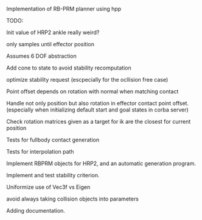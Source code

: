 Implementation of RB-PRM planner using hpp



TODO:

Init value of HRP2 ankle really weird?

only samples until effector position 

Assumes 6 DOF abstraction

Add cone to state to avoid stability recomputation

optimize stability request (escpecially for the ocllision free case)

Point offset depends on rotation with normal when matching contact

Handle not only position but also rotation in effector contact point offset.
(especially when initializing default start and goal states in corba server)

Check rotation matrices given as a target for ik are the closest for current position

Tests for fullbody contact generation

Tests for interpolation path

Implement RBPRM objects for HRP2,
and an automatic generation program.

Implement and test stability criterion.

Uniformize use of Vec3f vs Eigen

avoid always taking collision objects into parameters

Adding documentation.

